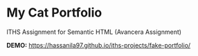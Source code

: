 # My Cat Portfolio

ITHS Assignment for Semantic HTML (Avancera Assignment)


**DEMO:** https://hassanila97.github.io/iths-projects/fake-portfolio/